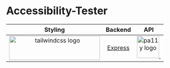 # Accessibility-Tester


| Styling | Backend | API |
| :-------------: |:-------------:|:-----:|
| <a href="https://tailwindcss.com/"><img src="https://tailwindcss.com/_next/static/media/tailwindcss-logotype-white.e0b2bd6155fa0bed8e24ff6b28f4a911.svg" alt="tailwindcss logo" width="245" height="65"/></a>| <a href="https://expressjs.com/">Express</a> | <a href="https://pa11y.org/"> <img src="https://pa11y.org/resources/brand/logo.svg" alt="pa11y logo" width="60" height="60"/>&nbsp;</a> |
